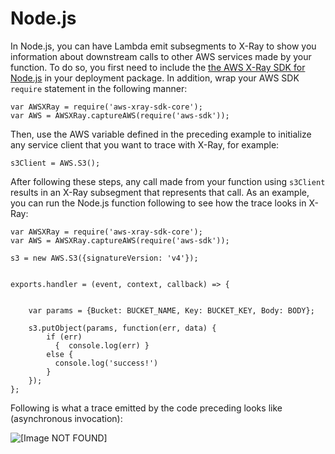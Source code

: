 # Node\.js<a name="nodejs-tracing"></a>

In Node\.js, you can have Lambda emit subsegments to X\-Ray to show you information about downstream calls to other AWS services made by your function\. To do so, you first need to include the [the AWS X\-Ray SDK for Node\.js](https://docs.aws.amazon.com/xray/latest/devguide/xray-sdk-nodejs.html) in your deployment package\. In addition, wrap your AWS SDK `require` statement in the following manner:

```
var AWSXRay = require('aws-xray-sdk-core');
var AWS = AWSXRay.captureAWS(require('aws-sdk'));
```

Then, use the AWS variable defined in the preceding example to initialize any service client that you want to trace with X\-Ray, for example:

```
s3Client = AWS.S3();
```

After following these steps, any call made from your function using `s3Client` results in an X\-Ray subsegment that represents that call\. As an example, you can run the Node\.js function following to see how the trace looks in X\-Ray:

```
var AWSXRay = require('aws-xray-sdk-core');
var AWS = AWSXRay.captureAWS(require('aws-sdk'));

s3 = new AWS.S3({signatureVersion: 'v4'});

 
exports.handler = (event, context, callback) => {
 
    
    var params = {Bucket: BUCKET_NAME, Key: BUCKET_KEY, Body: BODY};
 
    s3.putObject(params, function(err, data) {
        if (err)
          {  console.log(err) }
        else {
          console.log('success!') 
        }
    });
};
```

Following is what a trace emitted by the code preceding looks like \(asynchronous invocation\): 

![\[Image NOT FOUND\]](http://docs.aws.amazon.com/lambda/latest/dg/images/Trace_Node.png)